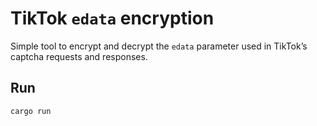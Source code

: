 # TikTok `edata` encryption

Simple tool to encrypt and decrypt the `edata` parameter used in TikTok’s captcha requests and responses.  

## Run

```sh
cargo run
